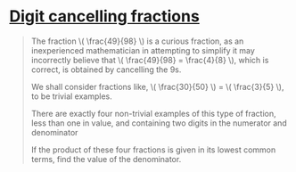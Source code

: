 # [Digit cancelling fractions](https://projecteuler.net/problem=33)

> The fraction \\( \frac{49}{98} \\) is a curious fraction, as an inexperienced 
> mathematician in attempting to simplify it may incorrectly believe that 
> \\( \frac{49}{98} = \frac{4}{8} \\), which is correct, is obtained by 
> cancelling the 9s.
>
> We shall consider fractions like, \\( \frac{30}{50} \\) = \\( \frac{3}{5} 
> \\), to be trivial examples.
>
> There are exactly four non-trivial examples of this type of fraction, less 
> than one in value, and containing two digits in the numerator and denominator
>
> If the product of these four fractions is given in its lowest common terms, 
> find the value of the denominator.
